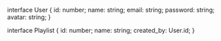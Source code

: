interface User {
    id: number;
    name: string;
    email: string;
    password: string;
    avatar: string;
}

interface Playlist {
    id: number;
    name: string;
    created_by: User.id;
}

